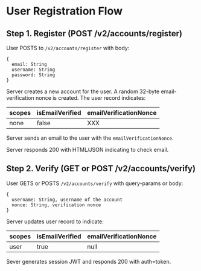# User Registration Flow

## Step 1. Register (POST /v2/accounts/register)

User POSTS to `/v2/accounts/register` with body:

```
{
  email: String
  username: String
  password: String
}
```

Server creates a new account for the user. A random 32-byte email-verification nonce is created. The user record indicates:

scopes|isEmailVerified|emailVerificationNonce
------|---------------|----------------
none|false|XXX

Server sends an email to the user with the `emailVerificationNonce`. 

Server responds 200 with HTML/JSON indicating to check email.

## Step 2. Verify (GET or POST /v2/accounts/verify)

User GETS or POSTS `/v2/accounts/verify` with query-params or body:

```
{
  username: String, username of the account
  nonce: String, verification nonce
}
```

Server updates user record to indicate:

scopes|isEmailVerified|emailVerificationNonce
------|---------------|----------------
user|true|null

Sever generates session JWT and responds 200 with auth=token.